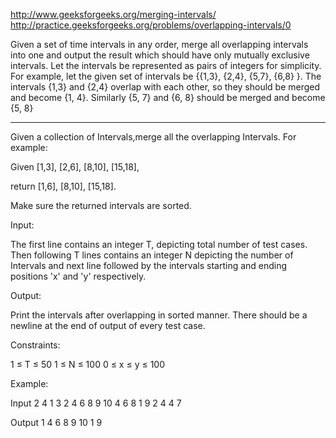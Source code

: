 http://www.geeksforgeeks.org/merging-intervals/
http://practice.geeksforgeeks.org/problems/overlapping-intervals/0

Given a set of time intervals in any order, merge all overlapping intervals into one and output the
result which should have only mutually exclusive intervals. Let the intervals be represented as
pairs of integers for simplicity. For example, let the given set of intervals be {{1,3}, {2,4},
{5,7}, {6,8} }. The intervals {1,3} and {2,4} overlap with each other, so they should be merged and
become {1, 4}. Similarly {5, 7} and {6, 8} should be merged and become {5, 8}

-----

Given a collection of Intervals,merge all the overlapping Intervals. For example:

Given [1,3], [2,6], [8,10], [15,18],

return [1,6], [8,10], [15,18].

Make sure the returned intervals are sorted.

Input:

The first line contains an integer T, depicting total number of test cases. Then following T lines
contains an integer N depicting the number of Intervals and next line followed by the intervals
starting and ending positions 'x' and 'y' respectively.

Output:

Print the intervals after overlapping in sorted manner. There should be a newline at the end of
output of every test case.

Constraints:

1 ≤ T ≤ 50 1 ≤ N ≤ 100 0 ≤ x ≤ y ≤ 100

Example:

Input 2 4 1 3 2 4 6 8 9 10 4 6 8 1 9 2 4 4 7

Output 1 4 6 8 9 10 1 9
